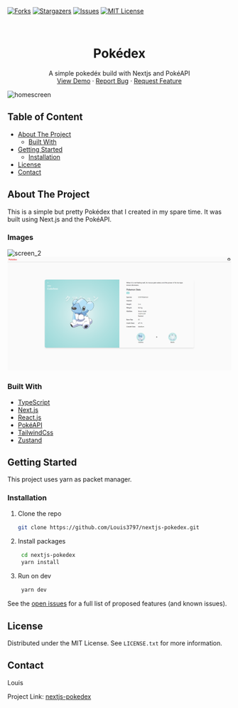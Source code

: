 <div id="top"></div>

[![Forks][forks-shield]][forks-url]
[![Stargazers][stars-shield]][stars-url]
[![Issues][issues-shield]][issues-url]
[![MIT License][license-shield]][license-url]

<!-- PROJECT LOGO -->
<br />
<div align="center">

  <h1 align="center">Pokédex</h1>

  <p align="center">
    A simple pokedéx build with Nextjs and PokéAPI
    <br />
    <a href="https://github.com/Louis3797/nextjs-pokedex/">View Demo</a>
    ·
    <a href="https://github.com/Louis3797/nextjs-pokedex/issues">Report Bug</a>
    ·
    <a href="https://github.com/Louis3797/nextjs-pokedex/issues">Request Feature</a>
  </p>
</div>

![homescreen][product-screenshot]


<!-- TABLE OF CONTENTS -->
## Table of Content
  <ul>
    <li>
      <a href="#about-the-project">About The Project</a>
      <ul>
        <li><a href="#built-with">Built With</a></li>
      </ul>
    </li>
    <li>
      <a href="#getting-started">Getting Started</a>
      <ul>
        <li><a href="#installation">Installation</a></li>
      </ul>
    </li>
    <li><a href="#license">License</a></li>
    <li><a href="#contact">Contact</a></li>
  </ul>

<!-- ABOUT THE PROJECT -->
## About The Project

This is a simple but pretty Pokédex that I created in my spare time. It was built using Next.js and the PokéAPI. 

### Images

![screen_2][screenshot_2]
![stats][stats]

### Built With

* [TypeScript](https://www.typescriptlang.org/)
* [Next.js](https://nextjs.org/)
* [React.js](https://reactjs.org/)
* [PokéAPI](https://pokeapi.co/)
* [TailwindCss](https://tailwindcss.com/)
* [Zustand](https://github.com/pmndrs/zustand)

<!-- GETTING STARTED -->
## Getting Started

This project uses yarn as packet manager.

### Installation

1. Clone the repo

   ```sh
   git clone https://github.com/Louis3797/nextjs-pokedex.git
   ```

2. Install packages

   ```sh
    cd nextjs-pokedex
    yarn install 
   ```

3. Run on dev

   ```sh
    yarn dev
   ```

See the [open issues](https://github.com/Louis3797/nextjs-pokedex/issues) for a full list of proposed features (and known issues).

<!-- LICENSE -->
## License

Distributed under the MIT License. See `LICENSE.txt` for more information.

<!-- CONTACT -->
## Contact

Louis

Project Link: [nextjs-pokedex](https://github.com/Louis3797/nextjs-pokedex/)

<!-- MARKDOWN LINKS & IMAGES -->
<!-- https://www.markdownguide.org/basic-syntax/#reference-style-links -->

[product-screenshot]: assets/pokédex_home_screenshot.png
[screenshot_2]: assets/pokédex_screenshot.png
[stats]: assets/cubchoo.png

[forks-shield]: https://img.shields.io/github/forks/Louis3797/nextjs-pokedex.svg?style=for-the-badge
[forks-url]: https://github.com/Louis3797/nextjs-pokedex/network/members

[stars-shield]: https://img.shields.io/github/stars/Louis3797/nextjs-pokedex.svg?style=for-the-badge
[stars-url]: https://github.com/Louis3797/nextjs-pokedex/stargazers

[issues-shield]: https://img.shields.io/github/issues/Louis3797/nextjs-pokedex.svg?style=for-the-badge
[issues-url]: https://github.com/Louis3797/nextjs-pokedex/issues

[license-shield]: https://img.shields.io/github/license/Louis3797/nextjs-pokedex.svg?style=for-the-badge
[license-url]: https://github.com/Louis3797/nextjs-pokedex/blob/main/LICENSE

